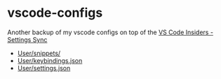 # vscode-configs

Another backup of my vscode configs on top of the [VS Code Insiders - Settings Sync](https://code.visualstudio.com/docs/editor/settings-sync)

- [User/snippets/](User/snippets/)
- [User/keybindings.json](User/keybindings.json)
- [User/settings.json](User/settings.json)
